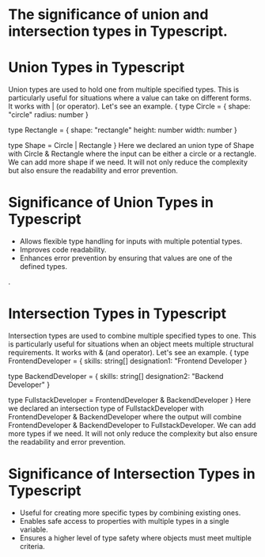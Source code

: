 # The significance of union and intersection types in Typescript.


# Union Types in Typescript

Union types are used to hold one from multiple specified types. This is particularly useful for situations where a value can take on different forms. It works with | (or operator). Let's see an example.
{
type Circle = {
    shape: "circle"
    radius: number
}

type Rectangle = {
    shape: "rectangle"
    height: number
    width: number
}

type Shape = Circle | Rectangle
}
Here we declared an union type of Shape with Circle & Rectangle where the input can be either a circle or a rectangle. We can add more shape if we need. It will not only reduce the complexity but also ensure the readability and error prevention.

# Significance of Union Types in Typescript

* Allows flexible type handling for inputs with multiple potential types.
* Improves code readability.
* Enhances error prevention by ensuring that values are one of the defined types.

.

# Intersection Types in Typescript

Intersection types are used to combine multiple specified types to one. This is particularly useful for situations when an object meets multiple structural requirements. It works with & (and operator). Let's see an example.
{
type FrontendDeveloper = {
    skills: string[]
    designation1: "Frontend Developer
}

type BackendDeveloper = {
    skills: string[]
    designation2: "Backend Developer"
}

type FullstackDeveloper = FrontendDeveloper & BackendDeveloper
}
Here we declared an intersection type of FullstackDeveloper with FrontendDeveloper & BackendDeveloper where the output will combine FrontendDeveloper & BackendDeveloper to FullstackDeveloper. We can add more types if we need. It will not only reduce the complexity but also ensure the readability and error prevention.

# Significance of Intersection Types in Typescript

* Useful for creating more specific types by combining existing ones.
* Enables safe access to properties with multiple types in a single variable.
* Ensures a higher level of type safety where objects must meet multiple criteria.
